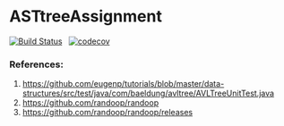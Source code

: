 # ASTtreeAssignment
[![Build Status](https://app.travis-ci.com/suryaKurella/AVLtreeAssignment.svg?branch=master)](https://app.travis-ci.com/suryaKurella/AVLtreeAssignment) &nbsp;
[![codecov](https://codecov.io/gh/suryaKurella/AVLtreeAssignment-master/branch/master/graph/badge.svg?token=LKH2YEB5VJ)](https://codecov.io/gh/suryaKurella/AVLtreeAssignment-master)

### References:
1. https://github.com/eugenp/tutorials/blob/master/data-structures/src/test/java/com/baeldung/avltree/AVLTreeUnitTest.java
2. https://github.com/randoop/randoop
3. https://github.com/randoop/randoop/releases
